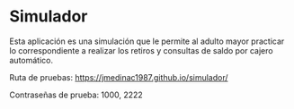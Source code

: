 # Simulador

Esta aplicación es una simulación que le permite al adulto mayor practicar lo correspondiente a realizar los retiros y consultas de saldo por cajero automático.

Ruta de pruebas: https://jmedinac1987.github.io/simulador/


Contraseñas de prueba: 1000, 2222
